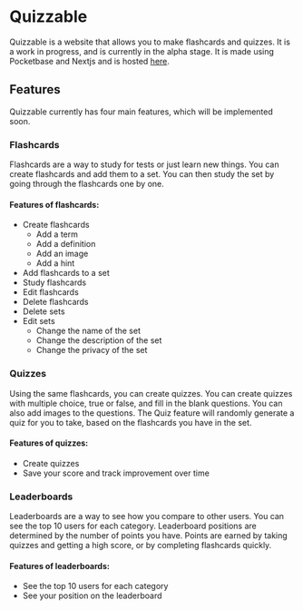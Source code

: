 # Quizzable

Quizzable is a website that allows you to make flashcards and quizzes. It is a work in progress, and is currently in the alpha stage. It is made using Pocketbase and Nextjs and is hosted [here](http://quizzable.trevord.live/).

## Features

Quizzable currently has four main features, which will be implemented soon.

### Flashcards

Flashcards are a way to study for tests or just learn new things. You can create flashcards and add them to a set. You can then study the set by going through the flashcards one by one.

#### Features of flashcards:

- Create flashcards
  - Add a term
  - Add a definition
  - Add an image
  - Add a hint
- Add flashcards to a set
- Study flashcards
- Edit flashcards
- Delete flashcards
- Delete sets
- Edit sets
  - Change the name of the set
  - Change the description of the set
  - Change the privacy of the set

### Quizzes

Using the same flashcards, you can create quizzes. You can create quizzes with multiple choice, true or false, and fill in the blank questions. You can also add images to the questions. The Quiz feature will randomly generate a quiz for you to take, based on the flashcards you have in the set.

#### Features of quizzes:

- Create quizzes
- Save your score and track improvement over time

### Leaderboards

Leaderboards are a way to see how you compare to other users. You can see the top 10 users for each category. Leaderboard positions are determined by the number of points you have. Points are earned by taking quizzes and getting a high score, or by completing flashcards quickly.

#### Features of leaderboards:

- See the top 10 users for each category
- See your position on the leaderboard
